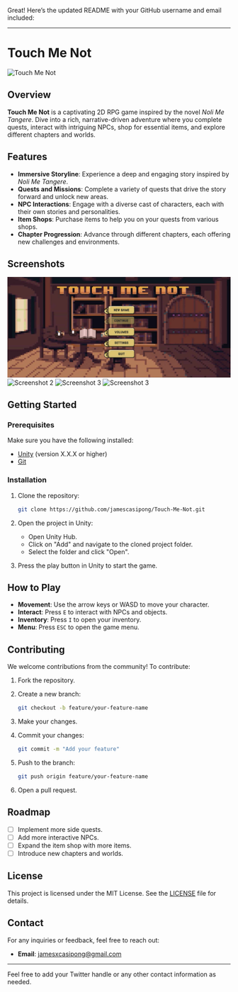 Great! Here’s the updated README with your GitHub username and email included:

---

# Touch Me Not

![Touch Me Not](path-to-your-logo-or-screenshot.png)

## Overview

**Touch Me Not** is a captivating 2D RPG game inspired by the novel *Noli Me Tangere*. Dive into a rich, narrative-driven adventure where you complete quests, interact with intriguing NPCs, shop for essential items, and explore different chapters and worlds.

## Features

- **Immersive Storyline**: Experience a deep and engaging story inspired by *Noli Me Tangere*.
- **Quests and Missions**: Complete a variety of quests that drive the story forward and unlock new areas.
- **NPC Interactions**: Engage with a diverse cast of characters, each with their own stories and personalities.
- **Item Shops**: Purchase items to help you on your quests from various shops.
- **Chapter Progression**: Advance through different chapters, each offering new challenges and environments.

## Screenshots

![Screenshot 1](https://github.com/jamescasipong/Touch-Me-Not-2D-RPG/blob/main/Screenshot1.jpg?raw=true)
![Screenshot 2](path-to-screenshot2.png)
![Screenshot 3](path-to-screenshot3.png)
![Screenshot 3](path-to-screenshot3.png)

## Getting Started

### Prerequisites

Make sure you have the following installed:

- [Unity](https://unity.com/download) (version X.X.X or higher)
- [Git](https://git-scm.com/)

### Installation

1. Clone the repository:

    ```bash
    git clone https://github.com/jamescasipong/Touch-Me-Not.git
    ```

2. Open the project in Unity:

    - Open Unity Hub.
    - Click on "Add" and navigate to the cloned project folder.
    - Select the folder and click "Open".

3. Press the play button in Unity to start the game.

## How to Play

- **Movement**: Use the arrow keys or WASD to move your character.
- **Interact**: Press `E` to interact with NPCs and objects.
- **Inventory**: Press `I` to open your inventory.
- **Menu**: Press `ESC` to open the game menu.

## Contributing

We welcome contributions from the community! To contribute:

1. Fork the repository.
2. Create a new branch:

    ```bash
    git checkout -b feature/your-feature-name
    ```

3. Make your changes.
4. Commit your changes:

    ```bash
    git commit -m "Add your feature"
    ```

5. Push to the branch:

    ```bash
    git push origin feature/your-feature-name
    ```

6. Open a pull request.

## Roadmap

- [ ] Implement more side quests.
- [ ] Add more interactive NPCs.
- [ ] Expand the item shop with more items.
- [ ] Introduce new chapters and worlds.

## License

This project is licensed under the MIT License. See the [LICENSE](LICENSE) file for details.

## Contact

For any inquiries or feedback, feel free to reach out:

- **Email**: jamesxcasipong@gmail.com

---

Feel free to add your Twitter handle or any other contact information as needed.
